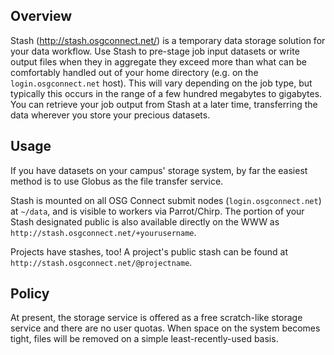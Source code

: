 [title]: - "Introduction to Stash"

Overview
--------

Stash (http://stash.osgconnect.net/) is a temporary data storage solution for your data workflow.  Use Stash to pre-stage job input datasets or write output files when they in aggregate they exceed more than what can be comfortably handled out of your home directory (e.g. on the `login.osgconnect.net` host).   This will vary depending on the job type, but typically this occurs in the range of a few hundred megabytes to gigabytes. You can retrieve your job output from Stash at a later time, transferring the data wherever you store your precious datasets.

Usage
-----
If you have datasets on your campus' storage system, by far the easiest method is to use Globus as the file transfer service.  

Stash is mounted on all OSG Connect submit nodes (`login.osgconnect.net`) at `~/data`, and is visible to workers via Parrot/Chirp. The portion of your Stash designated public is also available directly on the WWW as `http://stash.osgconnect.net/+yourusername`.

Projects have stashes, too!  A project's public stash can be found at `http://stash.osgconnect.net/@projectname`.

Policy 
------
At present, the storage service is offered as a free scratch-like storage service and there are no user quotas.  When space on the system becomes tight, files will be removed on a simple least-recently-used basis.  
